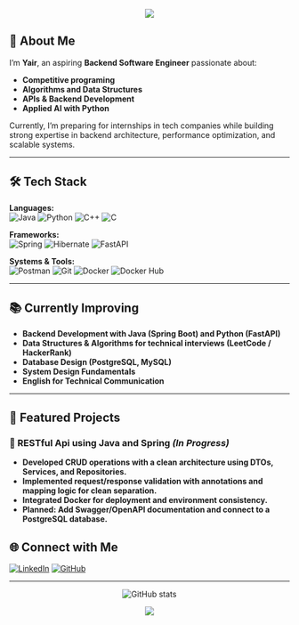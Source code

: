 <!-- Banner -->
<p align="center">
  <img src="https://capsule-render.vercel.app/api?type=wave&color=gradient&height=200&section=header&text=Hi,%20I'm%20Yair%20👋&fontSize=50&animation=fadeIn&fontAlignY=35" />
</p>

## 🎯 About Me
I’m **Yair**, an aspiring **Backend Software Engineer** passionate about:
- **Competitive programing**
- **Algorithms and Data Structures**
- **APIs & Backend Development**
- **Applied AI with Python**

Currently, I’m preparing for internships in tech companies while building strong expertise in backend architecture, performance optimization, and scalable systems.

---

## 🛠️ Tech Stack

**Languages:**  
![Java](https://img.shields.io/badge/Java-orange)
![Python](https://img.shields.io/badge/Python-C7BA3C?logo=python)
![C++](https://img.shields.io/badge/C++-00599C?logo=cplusplus&logoColor=white)
![C](https://img.shields.io/badge/C-00599C?logo=c&logoColor=white)


**Frameworks:**  
![Spring](https://img.shields.io/badge/Spring-BFE8A2?logo=spring)
![Hibernate](https://img.shields.io/badge/Hibernate-C6CFC6?logo=hibernate)
![FastAPI](https://img.shields.io/badge/FastAPI-D9E889?logo=fastapi)

**Systems & Tools:**  
![Postman](https://img.shields.io/badge/Postman-F2E5A5?logo=postman)
![Git](https://img.shields.io/badge/Git-F05032?logo=git&logoColor=white)
![Docker](https://img.shields.io/badge/Docker-2496ED?logo=docker&logoColor=white)
![Docker Hub](https://img.shields.io/badge/Docker%20Hub-2496ED?logo=docker&logoColor=white)

---

## 📚 Currently Improving
- **Backend Development with Java (Spring Boot) and Python (FastAPI)**
- **Data Structures & Algorithms for technical interviews (LeetCode / HackerRank)**
- **Database Design (PostgreSQL, MySQL)**
- **System Design Fundamentals**
- **English for Technical Communication**

---

## 📌 Featured Projects

### 🚀 RESTful Api using Java and Spring *(In Progress)*
- **Developed CRUD operations with a clean architecture using DTOs, Services, and Repositories.**
- **Implemented request/response validation with annotations and mapping logic for clean separation.**
- **Integrated Docker for deployment and environment consistency.**
- **Planned: Add Swagger/OpenAPI documentation and connect to a PostgreSQL database.**



## 🌐 Connect with Me
[![LinkedIn](https://img.shields.io/badge/LinkedIn-Profile-blue)](https://linkedin.com/in/yair-arciniega-58b909257) 
[![GitHub](https://img.shields.io/badge/GitHub-Follow-black)](https://github.com/gameShark1610)

---

<p align="center">
  <img src="https://github-readme-stats.vercel.app/api?username=gameShark1610&show_icons=true&theme=tokyonight" alt="GitHub stats" />
</p>

<p align="center">
  <img src="https://capsule-render.vercel.app/api?type=wave&color=gradient&height=100&section=footer" />
</p>
